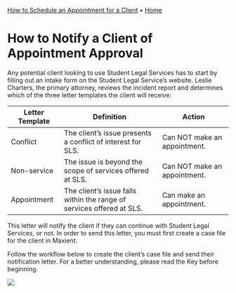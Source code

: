 [How to Schedule an Appointment for a Client](https://hicketay.github.io/How-to-Schedule-an-Appointment-for-a-Client/) • [Home](https://hicketay.github.io/MaxientHelp/)
# How to Notify a Client of Appointment Approval 

Any potential client looking to use Student Legal Services has to start by filling out an intake form on the Student Legal Service’s website. Leslie Charters, the primary attorney, reviews the incident report and determines which of the three letter templates the client will receive:

| Letter Template      | Definition | Action |
| ----------- | ----------- | ----------- |
| Conflict      | The client’s issue presents a conflict of interest for SLS.       | Can NOT make an appointment. | 
| Non-service   | The issue is beyond the scope of services offered at SLS.        | Can NOT make an appointment. |
| Appointment | The client’s issue falls within the range of services offered at SLS. | Can make an appointment. | 

This letter will notify the client if they can continue with Student Legal Services, or not. In order to send this letter, you must first create a case file for the client in Maxient.

Follow the workflow below to create the client’s case file and send their notification letter. For a better understanding, please read the Key before beginning.

![](https://maxienthelp.files.wordpress.com/2019/10/doc-sfd-515-hickey-20.jpg)
